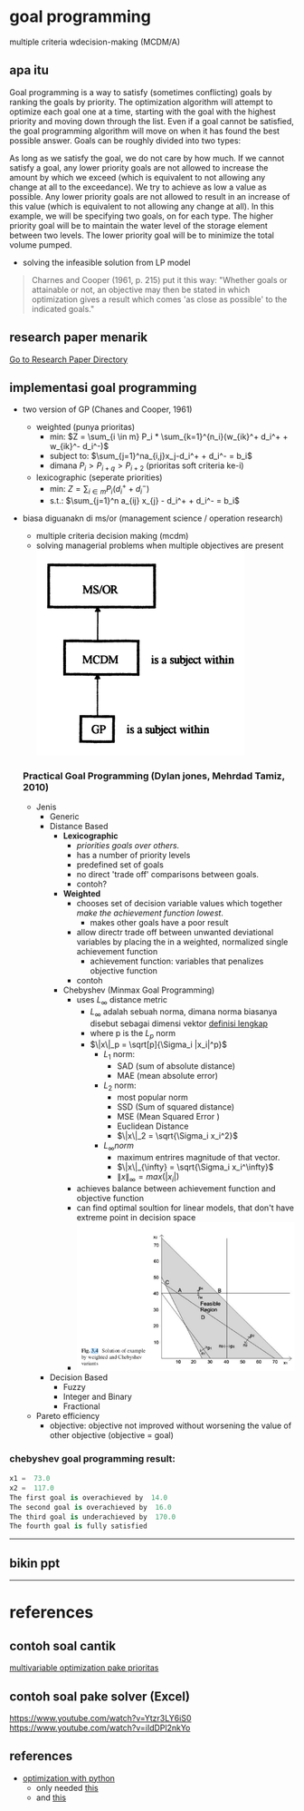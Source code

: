 # goal programming 
multiple criteria wdecision-making (MCDM/A)

## apa itu 
Goal programming is a way to satisfy (sometimes conflicting) goals by ranking the goals by priority. The optimization algorithm will attempt to optimize each goal one at a time, starting with the goal with the highest priority and moving down through the list. Even if a goal cannot be satisfied, the goal programming algorithm will move on when it has found the best possible answer. Goals can be roughly divided into two types:

As long as we satisfy the goal, we do not care by how much. If we cannot satisfy a goal, any lower priority goals are not allowed to increase the amount by which we exceed (which is equivalent to not allowing any change at all to the exceedance).
We try to achieve as low a value as possible. Any lower priority goals are not allowed to result in an increase of this value (which is equivalent to not allowing any change at all).
In this example, we will be specifying two goals, on for each type. The higher priority goal will be to maintain the water level of the storage element between two levels. The lower priority goal will be to minimize the total volume pumped.

- solving the infeasible solution from LP model

>Charnes and Cooper (1961, p. 215) put it this way:
"Whether goals or attainable or not, an objective may then be stated in which
optimization gives a result which comes 'as close as possible' to the indicated
goals." 

## research paper menarik
[Go to Research Paper Directory](https://github.com/atriple/ro2/tree/master/project_goal_optimization/research_paper)

## implementasi goal programming 
- two version of GP (Chanes and Cooper, 1961)
  - weighted (punya prioritas)
    - min: $Z = \sum_{i \in m} P_i * \sum_{k=1}^{n_i}(w_{ik}^+ d_i^+ + w_{ik}^- d_i^-)$
    - subject to: $\sum_{j=1}^na_{i,j}x_j-d_i^+ + d_i^- = b_i$
    - dimana $P_i > P_{i+q} > P_{i+2}$ (prioritas soft criteria ke-i)
  - lexicographic (seperate priorities)
    - min: $Z = \sum_{i\in m} P_i (d_i^+ + d_i^-)$
    - s.t.: $\sum_{j=1}^n a_{ij} x_{j} - d_i^+ + d_i^- = b_i$
- biasa diguanakn di ms/or (management science / operation research)
  - multiple criteria decision making (mcdm)
  - solving managerial problems when multiple objectives are present   
  ![](img/bagian_GP_pada_MSOR.png)

  ### Practical Goal Programming (Dylan jones, Mehrdad Tamiz, 2010)
  - Jenis
    - Generic
    - Distance Based
      - **Lexicographic**
        - *priorities goals over others.*
        - has a number of priority levels
        - predefined set of goals 
        - no direct 'trade off' comparisons between goals. 
        - contoh?
      - **Weighted** 
        - chooses set of decision variable values which together *make the achievement function lowest*. 
          - makes other goals have a poor result  
        - allow directr trade off between unwanted deviational variables by placing the in a weighted, normalized single achievement function 
          - achievement function: variables that penalizes objective function
        - contoh
      - Chebyshev (Minmax Goal Programming) 
        - uses $L_{\infty}$ distance metric
          - $L_{\infty}$ adalah sebuah norma, dimana norma biasanya disebut sebagai dimensi vektor [definisi lengkap](https://rorasa.wordpress.com/2012/05/13/l0-norm-l1-norm-l2-norm-l-infinity-norm/)
          - where p is the $L_p$ norm
          - $\|x\|_p = \sqrt[p]{\Sigma_i |x_i|^p}$
            - $L_1$ norm: 
              - SAD (sum of absolute distance)
              - MAE (mean absolute error)
            - $L_2$ norm: 
              - most popular norm 
              - SSD (Sum of squared distance)
              - MSE (Mean Squared Error )
              - Euclidean Distance
              - $\|x\|_2 = \sqrt{\Sigma_i x_i^2}$
            - $L_{\infty} norm$
              - maximum entrires magnitude of that vector. 
              - $\|x\|_{\infty} = \sqrt{\Sigma_i x_i^\infty}$
              - $\|x\|_{\infty} = max(|x_i|)$
        - achieves balance between achievement function and objective function 
        - can find optimal soultion for linear models, that don't have extreme point in decision space
        - ![](img/minmaxgp.png)
    - Decision Based 
      - Fuzzy 
      - Integer and Binary 
      - Fractional 
  - Pareto efficiency 
    - objective: objective not improved without worsening the value of other objective (objective = goal)
### chebyshev goal programming result: 
```python 
x1 =  73.0
x2 =  117.0
The first goal is overachieved by  14.0
The second goal is overachieved by  16.0
The third goal is underachieved by  170.0
The fourth goal is fully satisfied
```
  
--------


## bikin ppt 

------
# references

## contoh soal cantik 
[multivariable optimization pake prioritas](http://prejudice.tripod.com/ME30B/two_gp.htm)
## contoh soal pake solver (Excel)
https://www.youtube.com/watch?v=Ytzr3LY6iS0
https://www.youtube.com/watch?v=iIdDPl2nkYo

## references
- [optimization with python](https://www2.hawaii.edu/~jonghyun/classes/S18/CEE696/schedule.html)
    - only needed [this](https://www2.hawaii.edu/~jonghyun/classes/S18/CEE696/files/04_scipy_optimize.pdf)
    - and [this](https://www2.hawaii.edu/~jonghyun/classes/S18/CEE696/files/08_scipy_optimize2.pdf)


